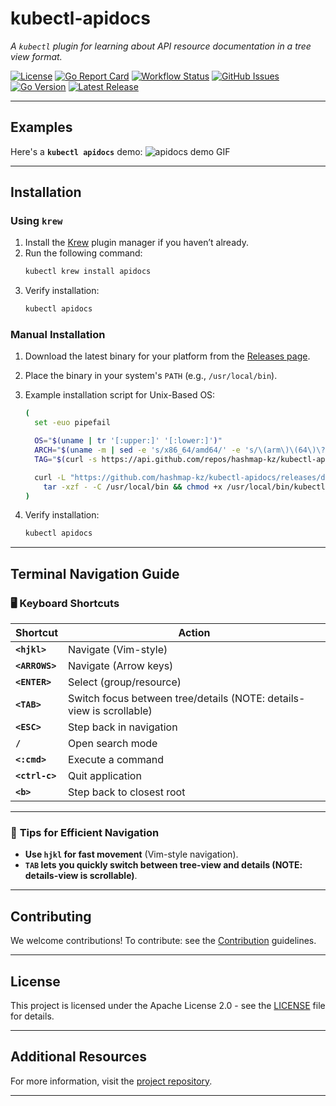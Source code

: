 # **kubectl-apidocs**

_A `kubectl` plugin for learning about API resource documentation in a tree view format._

[![License](https://img.shields.io/github/license/hashmap-kz/kubectl-apidocs)](https://github.com/hashmap-kz/kubectl-apidocs/blob/master/LICENSE)
[![Go Report Card](https://goreportcard.com/badge/github.com/hashmap-kz/kubectl-apidocs)](https://goreportcard.com/report/github.com/hashmap-kz/kubectl-apidocs)
[![Workflow Status](https://img.shields.io/github/actions/workflow/status/hashmap-kz/kubectl-apidocs/ci.yml?branch=master)](https://github.com/hashmap-kz/kubectl-apidocs/actions/workflows/ci.yml?query=branch:master)
[![GitHub Issues](https://img.shields.io/github/issues/hashmap-kz/kubectl-apidocs)](https://github.com/hashmap-kz/kubectl-apidocs/issues)
[![Go Version](https://img.shields.io/github/go-mod/go-version/hashmap-kz/kubectl-apidocs)](https://github.com/hashmap-kz/kubectl-apidocs/blob/master/go.mod#L3)
[![Latest Release](https://img.shields.io/github/v/release/hashmap-kz/kubectl-apidocs)](https://github.com/hashmap-kz/kubectl-apidocs/releases/latest)

---

## Examples

Here's a **`kubectl apidocs`** demo:
![apidocs demo GIF](assets/apidocs-demo.gif)

---

## **Installation**

### Using `krew`

1. Install the [Krew](https://krew.sigs.k8s.io/docs/user-guide/setup/) plugin manager if you haven’t already.
2. Run the following command:
   ```bash
   kubectl krew install apidocs
   ```
3. Verify installation:
   ```bash
   kubectl apidocs
   ```

### Manual Installation

1. Download the latest binary for your platform from
   the [Releases page](https://github.com/hashmap-kz/kubectl-apidocs/releases).
2. Place the binary in your system's `PATH` (e.g., `/usr/local/bin`).
3. Example installation script for Unix-Based OS:

   ```bash
   (
     set -euo pipefail

     OS="$(uname | tr '[:upper:]' '[:lower:]')"
     ARCH="$(uname -m | sed -e 's/x86_64/amd64/' -e 's/\(arm\)\(64\)\?.*/\1\2/' -e 's/aarch64$/arm64/')"
     TAG="$(curl -s https://api.github.com/repos/hashmap-kz/kubectl-apidocs/releases/latest | jq -r .tag_name)"

     curl -L "https://github.com/hashmap-kz/kubectl-apidocs/releases/download/${TAG}/kubectl-apidocs_${TAG}_${OS}_${ARCH}.tar.gz" |
       tar -xzf - -C /usr/local/bin && chmod +x /usr/local/bin/kubectl-apidocs
   )
   ```

4. Verify installation:
   ```bash
   kubectl apidocs
   ```

---

## Terminal Navigation Guide

### 🖥️ **Keyboard Shortcuts**

| **Shortcut**   | **Action**                                                           |
| -------------- | -------------------------------------------------------------------- |
| **`<hjkl>`**   | Navigate (Vim-style)                                                 |
| **`<ARROWS>`** | Navigate (Arrow keys)                                                |
| **`<ENTER>`**  | Select (group/resource)                                              |
| **`<TAB>`**    | Switch focus between tree/details (NOTE: details-view is scrollable) |
| **`<ESC>`**    | Step back in navigation                                              |
| **`/`**        | Open search mode                                                     |
| **`<:cmd>`**   | Execute a command                                                    |
| **`<ctrl-c>`** | Quit application                                                     |
| **`<b>`**      | Step back to closest root                                            |

---

### 🚀 **Tips for Efficient Navigation**

- **Use `hjkl` for fast movement** (Vim-style navigation).
- **`TAB` lets you quickly switch between tree-view and details (NOTE: details-view is scrollable)**.

---

## **Contributing**

We welcome contributions! To contribute: see the [Contribution](CONTRIBUTING.md) guidelines.

---

## **License**

This project is licensed under the Apache License 2.0 - see the [LICENSE](LICENSE) file for details.

---

## **Additional Resources**

For more information, visit the [project repository](https://github.com/hashmap-kz/kubectl-apidocs).

---
